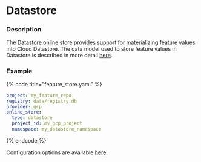 # Datastore

### Description

The [Datastore](https://cloud.google.com/datastore) online store provides support for materializing feature values into Cloud Datastore. The data model used to store feature values in Datastore is described in more detail [here](https://github.com/feast-dev/feast/blob/master/docs/specs/online_store_format.md#google-datastore-online-store-format).

### Example

{% code title="feature\_store.yaml" %}
```yaml
project: my_feature_repo
registry: data/registry.db
provider: gcp
online_store:
  type: datastore
  project_id: my_gcp_project
  namespace: my_datastore_namespace
```
{% endcode %}

Configuration options are available [here](https://rtd.feast.dev/en/latest/#feast.repo_config.DatastoreOnlineStoreConfig).

